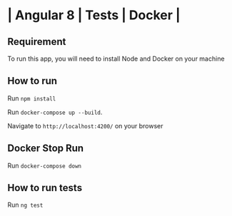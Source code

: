 # | Angular 8 | Tests | Docker | 

## Requirement
To run this app, you will need to install Node and Docker on your machine

## How to run
Run `npm install`

Run `docker-compose up --build`.

Navigate to `http://localhost:4200/` on your browser

## Docker Stop Run
Run `docker-compose down`

## How to run tests
Run `ng test`